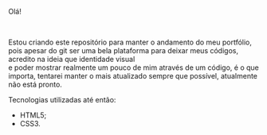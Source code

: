 Olá!

<br>

Estou criando este repositório para manter o andamento do meu portfólio, pois apesar do git ser uma bela plataforma para deixar meus códigos, acredito na ideia que identidade visual<br>
e poder mostrar realmente um pouco de mim através de um código, é o que importa, tentarei manter o mais atualizado sempre que possível, atualmente não está pronto.



Tecnologias utilizadas até então:
- HTML5;
- CSS3.

